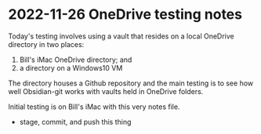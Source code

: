 # 2022-11-26 OneDrive testing notes

Today's testing involves using a vault that resides on a local OneDrive directory in two places:
1. Bill's iMac OneDrive directory; and
2. a directory on a Windows10 VM

The directory houses a Github repository and the main testing is to see how well Obsidian-git works with vaults held in OneDrive folders.

Initial testing is on Bill's iMac with this very notes file.
 - stage, commit, and push this thing
